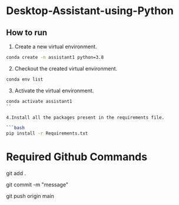 # Desktop-Assistant-using-Python

## How to run
1. Create a new virtual environment.

```bash
conda create -n assistant1 python=3.8
```

2. Checkout the created virtual environment.

```bash
conda env list
```

3. Activate the virtual environment.

```bash
conda activate assistant1
``

4.Install all the packages present in the requirements file.

```bash
pip install -r Requirements.txt
```


# Required Github Commands

git add .

git commit -m "message"

git push origin main
